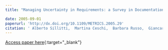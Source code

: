 ```yaml
---
title: "Managing Uncertainty in Requirements: a Survey in Documentation-Driven and Agile Companies"

date: 2005-09-01
paperurl: 'http://dx.doi.org/10.1109/METRICS.2005.29'
citation: ' Alberto Sillitti,  Martina Ceschi,  Barbara Russo,  Giancarlo Succi, &quot;Managing Uncertainty in Requirements: a Survey in Documentation-Driven and Agile Companies.&quot;, 2005.'
---
```

[Access paper here](http://dx.doi.org/10.1109/METRICS.2005.29){:target="_blank"}
